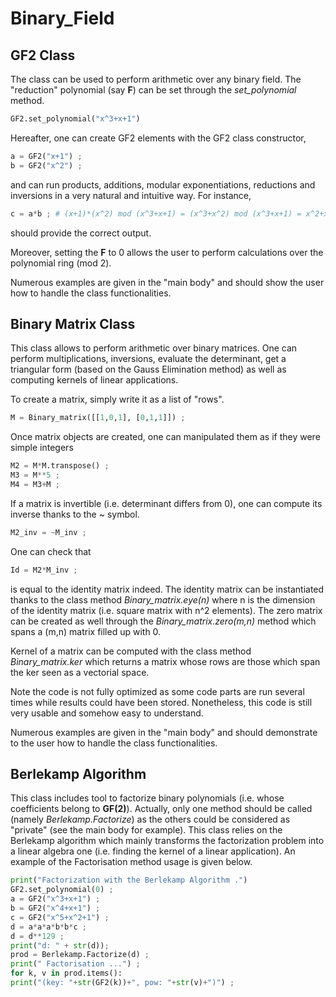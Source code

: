 # Binary_Field

## GF2 Class

The class can be used to perform arithmetic over any binary field.
The "reduction" polynomial (say __F__)  can be set through the *set_polynomial* method.

```python
GF2.set_polynomial("x^3+x+1") 
```

Hereafter, one can create GF2 elements with the GF2 class constructor,

```python
a = GF2("x+1") ;
b = GF2("x^2") ;
```
and can run products, additions, modular exponentiations, reductions and inversions in a very natural and intuitive way. For instance, 
```python
c = a*b ; # (x+1)*(x^2) mod (x^3+x+1) = (x^3+x^2) mod (x^3+x+1) = x^2+x+1
```
should provide the correct output.

Moreover, setting the __F__ to 0 allows the user to perform calculations over the polynomial ring (mod 2).

Numerous examples are given in the "main body" and should show the user how to handle the class functionalities.

## Binary Matrix Class

This class allows to perform arithmetic over binary matrices. One can perform multiplications, inversions, evaluate the determinant, get a triangular form (based on the Gauss Elimination method) as well as computing kernels of linear applications. 

To create a matrix, simply write it as a list of "rows".
```python
M = Binary_matrix([[1,0,1], [0,1,1]]) ; 
```

Once matrix objects are created, one can manipulated them as if they were simple integers
```python
M2 = M*M.transpose() ; 
M3 = M**5 ;
M4 = M3+M ; 
```

If a matrix is invertible (i.e. determinant differs from 0), one can compute its inverse thanks to the ~ symbol.

```python
M2_inv = ~M_inv ; 
```

One can check that 

```python
Id = M2*M_inv ; 
```
is equal to the identity matrix indeed. The identity matrix can be instantiated thanks to the class method *Binary_matrix.eye(n)* where n is the dimension of the identity matrix (i.e. square matrix with n^2 elements). The zero matrix can be created as well through the *Binary_matrix.zero(m,n)* method which spans a (m,n) matrix filled up with 0.

Kernel of a matrix can be computed with the class method *Binary_matrix.ker* which returns a matrix whose rows are those which span the ker seen as a vectorial space.

Note the code is not fully optimized as some code parts are run several times while results could have been stored. Nonetheless, this code is still very usable and somehow easy to understand.

Numerous examples are given in the "main body" and should demonstrate to the user how to handle the class functionalities.

## Berlekamp Algorithm

This class includes tool to factorize binary polynomials (i.e. whose coefficients belong to __GF(2)__).
Actually, only one method should be called (namely *Berlekamp.Factorize*) as the others could be considered as "private" (see the main body for example). This class relies on the Berlekamp algorithm which mainly transforms the factorization problem into a linear algebra one (i.e. finding the kernel of a linear application). An example of the Factorisation method usage is given below.

```python
print("Factorization with the Berlekamp Algorithm .")
GF2.set_polynomial(0) ;
a = GF2("x^3+x+1") ;
b = GF2("x^4+x+1") ;
c = GF2("x^5+x^2+1") ;
d = a*a*a*b*b*c ;
d = d**129 ;
print("d: " + str(d));
prod = Berlekamp.Factorize(d) ;
print(" Factorisation ...") ;
for k, v in prod.items():
print("(key: "+str(GF2(k))+", pow: "+str(v)+")") ;
```
